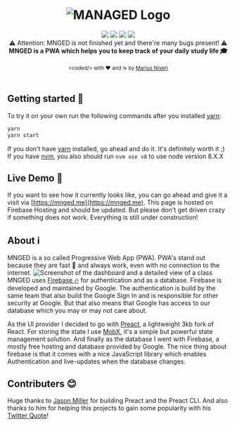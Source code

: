 <h1 align="center">
  <img title="MNGED logo" alt="MANAGED Logo" src="https://raw.githubusercontent.com/m4r1vs/mnged/master/src/assets/imgs/mnged_logo_small.png">
</h1>
<div align="center">
  <img src="https://david-dm.org/m4r1vs/mnged.svg?style=flat">
  <img src="https://rawgit.com/m4r1vs/mnged/master/lighthouse_progressive_web_app.svg">
  <img src="https://rawgit.com/m4r1vs/mnged/master/lighthouse_accessibility.svg">
  <img src="https://rawgit.com/m4r1vs/mnged/master/lighthouse_performance.svg"><br />
  ⚠ Attention: MNGED is not finished yet and there're many bugs present! ⚠<br />
  <strong>MNGED is a PWA which helps you to keep track of your daily study life 🎓</strong>
</div>
<br />
<div align="center">
  <sub>&lt;coded/&gt; with ❤︎ and ☕ by <a href="https://github.com/m4r1vs">Marius Niveri</a>
</div>
<br />

## Getting started 🚀
To try it on your own run the following commands after you installed [yarn](https://yarnpkg.com/lang/en/):
```sh
yarn
yarn start
```
If you don't have [yarn](https://yarnpkg.com/lang/en/) installed, go ahead and do it. It's definitely worth it ;)
If you have [nvm](https://github.com/creationix/nvm), you also should run `nvm use v8` to use node version 8.X.X
## Live Demo 🎉
If you want to see how it currently looks like, you can go ahead and give it a visit via [https://mnged.me](https://mnged.me). This page is hosted on Firebase Hosting and should be updated. But please don't get driven crazy if something does not work. Everything is still under construction!
## About ℹ
MNGED is a so called Progressive Web App (PWA). PWA's stand out because they are fast 🚀 and always work, even with no connection to the internet.
![Screenshot of the dashboard and a detailed view of a class](https://raw.githubusercontent.com/m4r1vs/mnged/master/src/assets/imgs/mnged_dashboard_and_class_screenshot_big.png)
MNGED uses [Firebase 🔥](https://firebase.google.com) for authentication and as a database. Firebase is developed and maintained by Google. The authentication is build by the same team that also build the Google Sign In and is responsible for other security at Google. But that also means that Google has access to our database which you may or may not care about.

As the UI provider I decided to go with [Preact](https://preactjs.com), a lightweight 3kb fork of React. For storing the state I use [MobX](https://mobx.js.org/getting-started.html), it's a simple but powerful state management solution. And finally as the database I went with Firebase, a mostly free hosting and database provided by Google. The nice thing about firebase is that it comes with a nice JavaScript library which enables Authentication and live-updates when the database changes.
## Contributers 😊
Huge thanks to [Jason Miller](https://github.com/developit/) for building Preact and the Preact CLI. And also thanks to him for helping this projects to gain some popularity with his [Twitter Quote](https://twitter.com/_developit/status/923555370219470848)!